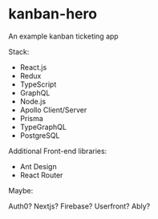 # kanban-hero
An example kanban ticketing app

Stack:

-   React.js
-   Redux
-   TypeScript
-   GraphQL
-   Node.js
-   Apollo Client/Server
-   Prisma
-   TypeGraphQL
-   PostgreSQL

Additional Front-end libraries:

-   Ant Design
-   React Router

Maybe:

Auth0?
Nextjs?
Firebase?
Userfront?
Ably?
